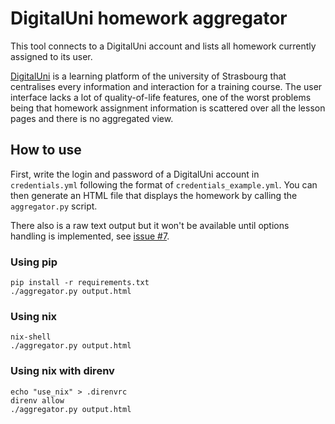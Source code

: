 # DigitalUni homework aggregator

This tool connects to a DigitalUni account and lists all homework currently
assigned to its user.

[DigitalUni](https://campus.sfc.unistra.fr/) is a learning platform of the
university of Strasbourg that centralises every information and interaction for
a training course. The user interface lacks a lot of quality-of-life features,
one of the worst problems being that homework assignment information is
scattered over all the lesson pages and there is no aggregated view.

## How to use

First, write the login and password of a DigitalUni account in `credentials.yml`
following the format of `credentials_example.yml`. You can then generate an HTML
file that displays the homework by calling the `aggregator.py` script.

There also is a raw text output but it won't be available until options handling
is implemented, see
[issue #7](https://github.com/Dettorer/digitaluni-homework-aggregator/issues/7).

### Using pip

```shell
pip install -r requirements.txt
./aggregator.py output.html
```

### Using nix

```shell
nix-shell
./aggregator.py output.html
```

### Using nix with direnv

```shell
echo "use_nix" > .direnvrc
direnv allow
./aggregator.py output.html
```
